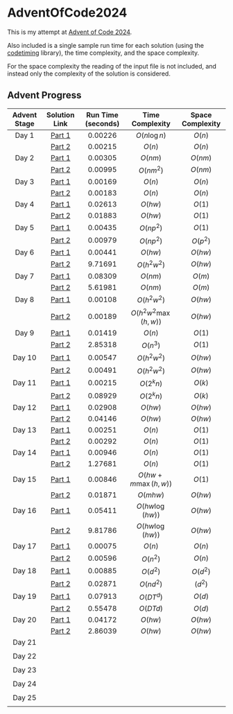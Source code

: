 # AdventOfCode2024

This is my attempt at [Advent of Code 2024](https://adventofcode.com/2024/about).

Also included is a single sample run time for each solution (using the [codetiming](https://github.com/realpython/codetiming) library), the time complexity, and the space complexity.

For the space complexity the reading of the input file is not included, and instead only the complexity of the solution is considered.

## Advent Progress

| Advent Stage |                                      Solution Link                                       | Run Time (seconds) |   Time Complexity    | Space Complexity |
|:------------:|:----------------------------------------------------------------------------------------:|:------------------:|:--------------------:|:----------------:|
|    Day 1     | [Part 1](https://github.com/DavidAHazra/AdventOfCode2024/blob/master/A-day-1/part-1.py)  |      0.00226       |     $O(n\log n)$     |      $O(n)$      |
|              | [Part 2](https://github.com/DavidAHazra/AdventOfCode2024/blob/master/A-day-1/part-2.py)  |      0.00215       |        $O(n)$        |      $O(n)$      |
|    Day 2     | [Part 1](https://github.com/DavidAHazra/AdventOfCode2024/blob/master/B-day-2/part-1.py)  |      0.00305       |       $O(nm)$        |     $O(nm)$      |
|              | [Part 2](https://github.com/DavidAHazra/AdventOfCode2024/blob/master/B-day-2/part-2.py)  |      0.00995       |      $O(nm^2)$       |     $O(nm)$      |
|    Day 3     | [Part 1](https://github.com/DavidAHazra/AdventOfCode2024/blob/master/C-day-3/part-1.py)  |      0.00169       |        $O(n)$        |      $O(n)$      |
|              | [Part 2](https://github.com/DavidAHazra/AdventOfCode2024/blob/master/C-day-3/part-2.py)  |      0.00183       |        $O(n)$        |      $O(n)$      |
|    Day 4     | [Part 1](https://github.com/DavidAHazra/AdventOfCode2024/blob/master/D-day-4/part-1.py)  |      0.02613       |       $O(hw)$        |      $O(1)$      |
|              | [Part 2](https://github.com/DavidAHazra/AdventOfCode2024/blob/master/D-day-4/part-2.py)  |      0.01883       |       $O(hw)$        |      $O(1)$      |
|    Day 5     | [Part 1](https://github.com/DavidAHazra/AdventOfCode2024/blob/master/E-day-5/part-1.py)  |      0.00435       |      $O(np^2)$       |      $O(1)$      |
|              | [Part 2](https://github.com/DavidAHazra/AdventOfCode2024/blob/master/E-day-5/part-2.py)  |      0.00979       |      $O(np^2)$       |     $O(p^2)$     |
|    Day 6     | [Part 1](https://github.com/DavidAHazra/AdventOfCode2024/blob/master/F-day-6/part-1.py)  |      0.00441       |       $O(hw)$        |     $O(hw)$      |
|              | [Part 2](https://github.com/DavidAHazra/AdventOfCode2024/blob/master/F-day-6/part-2.py)  |      9.71691       |     $O(h^2w^2)$      |     $O(hw)$      |
|    Day 7     | [Part 1](https://github.com/DavidAHazra/AdventOfCode2024/blob/master/G-day-7/part-1.py)  |      0.08309       |       $O(nm)$        |      $O(m)$      |
|              | [Part 2](https://github.com/DavidAHazra/AdventOfCode2024/blob/master/G-day-7/part-2.py)  |      5.61981       |       $O(nm)$        |      $O(m)$      |
|    Day 8     | [Part 1](https://github.com/DavidAHazra/AdventOfCode2024/blob/master/H-day-8/part-1.py)  |      0.00108       |     $O(h^2w^2)$      |     $O(hw)$      |
|              | [Part 2](https://github.com/DavidAHazra/AdventOfCode2024/blob/master/H-day-8/part-2.py)  |      0.00189       | $O(h^2w^2\max(h,w))$ |     $O(hw)$      |
|    Day 9     | [Part 1](https://github.com/DavidAHazra/AdventOfCode2024/blob/master/I-day-9/part-1.py)  |      0.01419       |        $O(n)$        |      $O(1)$      |
|              | [Part 2](https://github.com/DavidAHazra/AdventOfCode2024/blob/master/I-day-9/part-2.py)  |      2.85318       |       $O(n^3)$       |      $O(1)$      |
|    Day 10    | [Part 1](https://github.com/DavidAHazra/AdventOfCode2024/blob/master/J-day-10/part-1.py) |      0.00547       |     $O(h^2w^2)$      |     $O(hw)$      |
|              | [Part 2](https://github.com/DavidAHazra/AdventOfCode2024/blob/master/J-day-10/part-2.py) |      0.00491       |     $O(h^2w^2)$      |     $O(hw)$      |
|    Day 11    | [Part 1](https://github.com/DavidAHazra/AdventOfCode2024/blob/master/K-day-11/part-1.py) |      0.00215       |      $O(2^kn)$       |      $O(k)$      |
|              | [Part 2](https://github.com/DavidAHazra/AdventOfCode2024/blob/master/K-day-11/part-2.py) |      0.08929       |      $O(2^kn)$       |      $O(k)$      |
|    Day 12    | [Part 1](https://github.com/DavidAHazra/AdventOfCode2024/blob/master/L-day-12/part-1.py) |      0.02908       |       $O(hw)$        |     $O(hw)$      |
|              | [Part 2](https://github.com/DavidAHazra/AdventOfCode2024/blob/master/L-day-12/part-2.py) |      0.04146       |       $O(hw)$        |     $O(hw)$      |
|    Day 13    | [Part 1](https://github.com/DavidAHazra/AdventOfCode2024/blob/master/M-day-13/part-1.py) |      0.00251       |        $O(n)$        |      $O(1)$      |
|              | [Part 2](https://github.com/DavidAHazra/AdventOfCode2024/blob/master/M-day-13/part-2.py) |      0.00292       |        $O(n)$        |      $O(1)$      |
|    Day 14    | [Part 1](https://github.com/DavidAHazra/AdventOfCode2024/blob/master/N-day-14/part-1.py) |      0.00946       |        $O(n)$        |      $O(1)$      |
|              | [Part 2](https://github.com/DavidAHazra/AdventOfCode2024/blob/master/N-day-14/part-2.py) |      1.27681       |        $O(n)$        |      $O(1)$      |
|    Day 15    | [Part 1](https://github.com/DavidAHazra/AdventOfCode2024/blob/master/O-day-15/part-1.py) |      0.00846       | $O(hw + m\max(h,w))$ |      $O(1)$      |
|              | [Part 2](https://github.com/DavidAHazra/AdventOfCode2024/blob/master/O-day-15/part-2.py) |      0.01871       |       $O(mhw)$       |     $O(hw)$      |
|    Day 16    | [Part 1](https://github.com/DavidAHazra/AdventOfCode2024/blob/master/P-day-16/part-1.py) |      0.05411       |   $O(hw\log(hw))$    |     $O(hw)$      |
|              | [Part 2](https://github.com/DavidAHazra/AdventOfCode2024/blob/master/P-day-16/part-2.py) |      9.81786       |   $O(hw\log(hw))$    |     $O(hw)$      |
|    Day 17    | [Part 1](https://github.com/DavidAHazra/AdventOfCode2024/blob/master/Q-day-17/part-1.py) |      0.00075       |        $O(n)$        |      $O(n)$      |
|              | [Part 2](https://github.com/DavidAHazra/AdventOfCode2024/blob/master/Q-day-17/part-2.py) |      0.00596       |       $O(n^2)$       |      $O(n)$      |
|    Day 18    | [Part 1](https://github.com/DavidAHazra/AdventOfCode2024/blob/master/R-day-18/part-1.py) |      0.00885       |       $O(d^2)$       |     $O(d^2)$     |
|              | [Part 2](https://github.com/DavidAHazra/AdventOfCode2024/blob/master/R-day-18/part-2.py) |      0.02871       |      $O(nd^2)$       |     $(d^2)$      |
|    Day 19    | [Part 1](https://github.com/DavidAHazra/AdventOfCode2024/blob/master/S-day-19/part-1.py) |      0.07913       |      $O(DT^d)$       |      $O(d)$      |
|              | [Part 2](https://github.com/DavidAHazra/AdventOfCode2024/blob/master/S-day-19/part-2.py) |      0.55478       |       $O(DTd)$       |      $O(d)$      |
|    Day 20    | [Part 1](https://github.com/DavidAHazra/AdventOfCode2024/blob/master/T-day-20/part-1.py) |      0.04172       |       $O(hw)$        |     $O(hw)$      |
|              | [Part 2](https://github.com/DavidAHazra/AdventOfCode2024/blob/master/T-day-20/part-2.py) |      2.86039       |       $O(hw)$        |     $O(hw)$      |
|    Day 21    |                                                                                          |                    |                      |                  |
|              |                                                                                          |                    |                      |                  |
|    Day 22    |                                                                                          |                    |                      |                  |
|              |                                                                                          |                    |                      |                  |
|    Day 23    |                                                                                          |                    |                      |                  |
|              |                                                                                          |                    |                      |                  |
|    Day 24    |                                                                                          |                    |                      |                  |
|              |                                                                                          |                    |                      |                  |
|    Day 25    |                                                                                          |                    |                      |                  |
|              |                                                                                          |                    |                      |                  |
